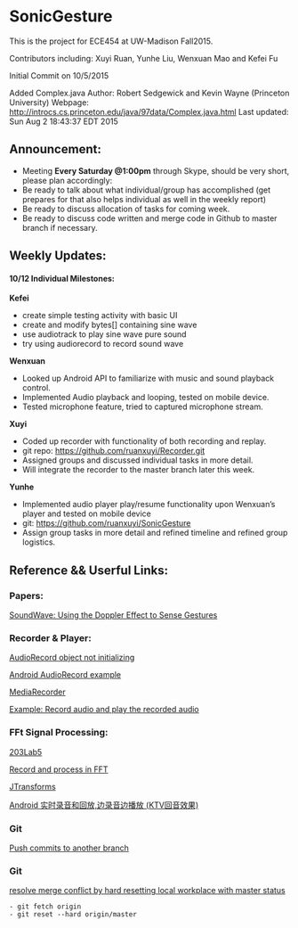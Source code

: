 # SonicGesture
This is the project for ECE454 at UW-Madison Fall2015.

Contributors including:
Xuyi Ruan, Yunhe Liu, Wenxuan Mao and Kefei Fu

Initial Commit on 10/5/2015

Added Complex.java
Author: Robert Sedgewick and Kevin Wayne (Princeton University)
Webpage: http://introcs.cs.princeton.edu/java/97data/Complex.java.html
Last updated: Sun Aug 2 18:43:37 EDT 2015

## Announcement: 

- Meeting **Every Saturday @1:00pm** through Skype, should be very short, please plan accordingly: 
- Be ready to talk about what individual/group has accomplished (get prepares for that also helps individual as well in the weekly report)
- Be ready to discuss allocation of tasks for coming week. 
- Be ready to discuss code written and merge code in Github to master branch if necessary. 


## Weekly Updates: 

#### 10/12 Individual Milestones: 

**Kefei**
- create simple testing activity with basic UI  
- create and modify bytes[] containing sine wave   
- use audiotrack to play sine wave pure sound  
- try using audiorecord to record sound wave  

**Wenxuan**
- Looked up Android API to familiarize with music and sound playback control.
- Implemented Audio playback and looping, tested on mobile device.
- Tested microphone feature, tried to captured microphone stream.
	
**Xuyi** 
- Coded up recorder with functionality of both recording and replay.
- git repo: https://github.com/ruanxuyi/Recorder.git
- Assigned groups and discussed individual tasks in more detail. 
- Will integrate the recorder to the master branch later this week.
 
**Yunhe**
- Implemented audio player play/resume functionality upon Wenxuan’s player and tested on mobile device
- git: <https://github.com/ruanxuyi/SonicGesture>
- Assign group tasks in more detail and refined timeline and refined group logistics.



## Reference && Userful Links: 

### Papers: 

[SoundWave: Using the Doppler Effect to Sense Gestures](http://research.microsoft.com/en-us/um/redmond/groups/cue/publications/guptasoundwavechi2012.pdf)

### Recorder & Player:

[AudioRecord object not initializing](http://stackoverflow.com/questions/4843739/audiorecord-object-not-initializing)

[Android AudioRecord example](http://stackoverflow.com/questions/8499042/android-audiorecord-example)

[MediaRecorder](http://developer.android.com/reference/android/media/MediaRecorder.html)

[Example: Record audio and play the recorded audio](http://developer.android.com/guide/topics/media/audio-capture.html) 

### FFt Signal Processing: 

[203Lab5](http://pages.cs.wisc.edu/~xuyi/203/lab5Report.pdf)

[Record and process in FFT](http://stackoverflow.com/questions/16982623/android-app-to-record-sound-in-real-time-and-identify-frequency)

[JTransforms](https://sites.google.com/site/piotrwendykier/software/jtransforms)

[Android 实时录音和回放,边录音边播放 (KTV回音效果)](http://www.cnblogs.com/mythou/p/3241925.html)

### Git

[Push commits to another branch](http://stackoverflow.com/questions/13897717/push-commits-to-another-branch)

### Git
[resolve merge conflict by hard resetting local workplace with master status](http://stackoverflow.com/questions/15127078/git-pull-is-not-possible-unmerged-files)
```
- git fetch origin
- git reset --hard origin/master
```
